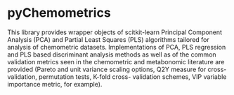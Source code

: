 # pyChemometrics

This library provides wrapper objects of scitkit-learn Principal Component Analysis (PCA) and Partial Least Squares 
(PLS) algorithms tailored for analysis of chemometric datasets. Implementations of PCA, PLS regression and PLS based 
discriminant analysis methods as well as of the common validation metrics seen in the chemometric and metabonomic literature 
are provided (Pareto and unit variance scaling options, Q2Y measure for cross-validation, permutation tests, K-fold cross- validation schemes, VIP variable importance metric, for example).
